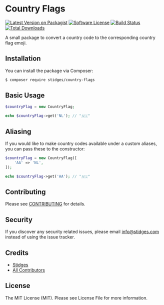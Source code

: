 # Country Flags

[![Latest Version on Packagist][ico-version]][link-packagist]
[![Software License][ico-license]](LICENSE.md)
[![Build Status][ico-tests]][link-actions]
[![Total Downloads][ico-downloads]][link-downloads]

A small package to convert a country code to the corresponding country flag emoji.

## Installation

You can install the package via Composer:

``` bash
$ composer require stidges/country-flags
```

## Basic Usage

``` php
$countryFlag = new CountryFlag;

echo $countryFlag->get('NL'); // "🇳🇱"
```

## Aliasing

If you would like to make country codes available under a custom aliases, you can pass these to the constructor:

``` php
$countryFlag = new CountryFlag([
    'AA' => 'NL',
]);

echo $countryFlag->get('AA'); // "🇳🇱"
```

## Contributing

Please see [CONTRIBUTING](CONTRIBUTING.md) for details.

## Security

If you discover any security related issues, please email info@stidges.com instead of using the issue tracker.

## Credits

- [Stidges][link-author]
- [All Contributors][link-contributors]

## License

The MIT License (MIT). Please see License File for more information.

[ico-version]: https://img.shields.io/packagist/v/stidges/country-flags
[ico-license]: https://img.shields.io/packagist/l/stidges/country-flags?color=brightgreen
[ico-tests]: https://github.com/stidges/country-flags/workflows/Tests/badge.svg
[ico-downloads]: https://img.shields.io/packagist/dt/stidges/country-flags

[link-packagist]: https://packagist.org/packages/stidges/country-flags
[link-actions]: https://github.com/stidges/country-flags/actions
[link-downloads]: https://packagist.org/packages/stidges/country-flags
[link-author]: https://github.com/stidges
[link-contributors]: ../../contributors
